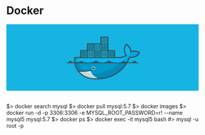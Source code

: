 # Docker
<img src="./docker.jpg" title="Docker Title" alt="Docker_Whale"></img><br/>

## 

$> docker search mysql
$> docker pull mysql:5.7
$> docker images
$> docker run -d -p 3306:3306 -e MYSQL_ROOT_PASSWORD=r!
        --name mysql5 mysql:5.7
$> docker ps
$> docker exec -it mysql5 bash
#> mysql -u root -p
